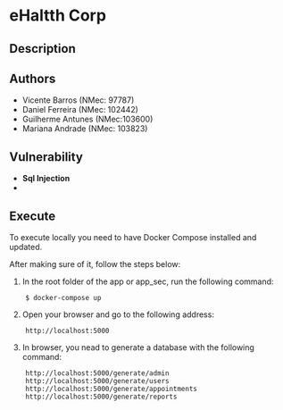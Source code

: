 # eHaltth Corp 

## Description

## Authors

- Vicente Barros (NMec: 97787)
- Daniel Ferreira (NMec: 102442)
- Guilherme Antunes (NMec:103600)
- Mariana Andrade (NMec: 103823)

## Vulnerability 
 
 - **Sql Injection**
 - 


## Execute
To execute locally you need to have Docker Compose installed and updated.

After making sure of it, follow the steps below:
1. In the root folder of the app or app_sec, run the following command:
```
    $ docker-compose up
```

2. Open your browser and go to the following address:
```
    http://localhost:5000
```

3. In browser, you nead to generate a database with the following command:
```
    http://localhost:5000/generate/admin
    http://localhost:5000/generate/users
    http://localhost:5000/generate/appointments
    http://localhost:5000/generate/reports
```